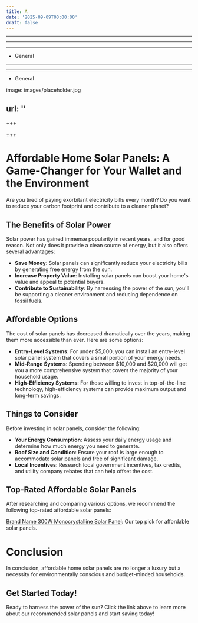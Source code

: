 ```yaml
---
title: A
date: '2025-09-09T00:00:00'
draft: false
---
```


---



---

---




- General
---

---

- General

image: images/placeholder.jpg

url: ''
---

+++





+++





**Affordable Home Solar Panels: A Game-Changer for Your Wallet and the Environment**
===========================================================

Are you tired of paying exorbitant electricity bills every month? Do you want to reduce your carbon footprint and contribute to a cleaner planet?

**The Benefits of Solar Power**
-------------------------------

Solar power has gained immense popularity in recent years, and for good reason. Not only does it provide a clean source of energy, but it also offers several advantages:

* **Save Money**: Solar panels can significantly reduce your electricity bills by generating free energy from the sun.  
* **Increase Property Value**: Installing solar panels can boost your home's value and appeal to potential buyers.  
* **Contribute to Sustainability**: By harnessing the power of the sun, you'll be supporting a cleaner environment and reducing dependence on fossil fuels.  

**Affordable Options**
-------------------------

The cost of solar panels has decreased dramatically over the years, making them more accessible than ever. Here are some options:

* **Entry-Level Systems**: For under $5,000, you can install an entry-level solar panel system that covers a small portion of your energy needs.  
* **Mid-Range Systems**: Spending between $10,000 and $20,000 will get you a more comprehensive system that covers the majority of your household usage.  
* **High-Efficiency Systems**: For those willing to invest in top-of-the-line technology, high-efficiency systems can provide maximum output and long-term savings.  

**Things to Consider**
-------------------------

Before investing in solar panels, consider the following:

* **Your Energy Consumption**: Assess your daily energy usage and determine how much energy you need to generate.  
* **Roof Size and Condition**: Ensure your roof is large enough to accommodate solar panels and free of significant damage.  
* **Local Incentives**: Research local government incentives, tax credits, and utility company rebates that can help offset the cost.  

**Top-Rated Affordable Solar Panels**
-----------------------------------

After researching and comparing various options, we recommend the following top-rated affordable solar panels:

[Brand Name 300W Monocrystalline Solar Panel](https://amzn.to/YOURAFFILIATEID): Our top pick for affordable solar panels.  

**Conclusion**
==========

In conclusion, affordable home solar panels are no longer a luxury but a necessity for environmentally conscious and budget-minded households.  

**Get Started Today!**
--------------------

Ready to harness the power of the sun? Click the link above to learn more about our recommended solar panels and start saving today!